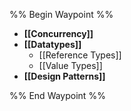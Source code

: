 %% Begin Waypoint %%
- **[[Concurrency]]**
- **[[Datatypes]]**
	- [[Reference Types]]
	- [[Value Types]]
- **[[Design Patterns]]**

%% End Waypoint %%
